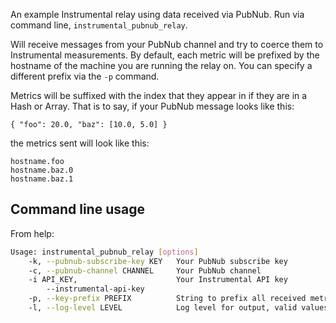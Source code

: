 An example Instrumental relay using data received via PubNub. Run via command line, `instrumental_pubnub_relay`.

Will receive messages from your PubNub channel and try to coerce them to Instrumental measurements. By default, each metric
will be prefixed by the hostname of the machine you are running the relay on. You can specify a different prefix via the `-p`
command.

Metrics will be suffixed with the index that they appear in if they are in a Hash or Array. That is to say, if your PubNub message looks like this:

```
{ "foo": 20.0, "baz": [10.0, 5.0] }
```

the metrics sent will look like this:

```
hostname.foo
hostname.baz.0
hostname.baz.1
```

## Command line usage

From help:
```sh
Usage: instrumental_pubnub_relay [options]
    -k, --pubnub-subscribe-key KEY   Your PubNub subscribe key
    -c, --pubnub-channel CHANNEL     Your PubNub channel
    -i API_KEY,                      Your Instrumental API key
        --instrumental-api-key
    -p, --key-prefix PREFIX          String to prefix all received metrics with (default: my.machine)
    -l, --log-level LEVEL            Log level for output, valid values are: ["debug", "warn", "info", "fatal"]
```
